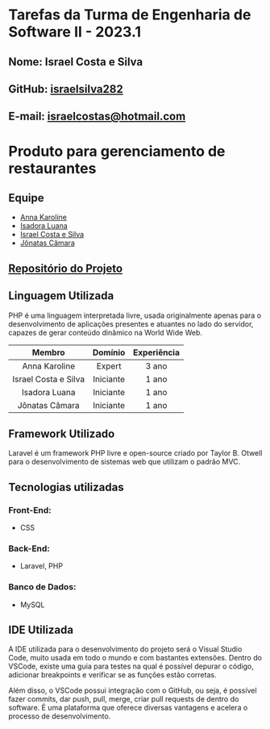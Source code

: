 # Tarefas da Turma de Engenharia de Software II - 2023.1

## Nome: Israel Costa e Silva

## GitHub: [israelsilva282](https://github.com/israelsilva282)

## E-mail: israelcostas@hotmail.com

# Produto para gerenciamento de restaurantes

## Equipe

- [Anna Karoline](https://github.com/OliveiraAnna99)
- [Isadora Luana](https://github.com/isazvdd)
- [Israel Costa e Silva](https://github.com/israelsilva282)
- [Jônatas Câmara](https://github.com/JohnnyAKing)

## [Repositório do Projeto](https://github.com/OliveiraAnna99/es-sigres)

## Linguagem Utilizada

PHP é uma linguagem interpretada livre, usada originalmente apenas para o desenvolvimento de aplicações presentes e atuantes no lado do servidor, capazes de gerar conteúdo dinâmico na World Wide Web.

|        Membro        |  Domínio  | Experiência |
| :------------------: | :-------: | :---------: |
|    Anna Karoline     |  Expert   |    3 ano    |
| Israel Costa e Silva | Iniciante |    1 ano    |
|    Isadora Luana     | Iniciante |    1 ano    |
|    Jônatas Câmara    | Iniciante |    1 ano    |

## Framework Utilizado

Laravel é um framework PHP livre e open-source criado por Taylor B. Otwell para o desenvolvimento de sistemas web que utilizam o padrão MVC.

## Tecnologias utilizadas

### Front-End:

- CSS

### Back-End:

- Laravel, PHP

### Banco de Dados:

- MySQL

## IDE Utilizada

<p> A IDE utilizada para o desenvolvimento do projeto será o Visual Studio Code, muito usada em todo o mundo e com bastantes extensões. Dentro do VSCode, existe uma guia para testes na qual é possível depurar o código, adicionar breakpoints e verificar se as funções estão corretas.</p>
<p> Além disso, o VSCode possui integração com o GitHub, ou seja, é possível fazer commits, dar push, pull, merge, criar pull requests de dentro do software. É uma plataforma que oferece diversas vantagens e acelera o processo de desenvolvimento.</p>
